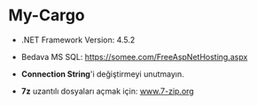 # My-Cargo

- .NET Framework Version: 4.5.2

- Bedava MS SQL: https://somee.com/FreeAspNetHosting.aspx

- **Connection String**'i değiştirmeyi unutmayın.

- **7z** uzantılı dosyaları açmak için: www.7-zip.org
